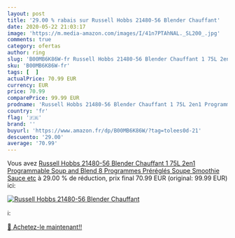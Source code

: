 ```yaml
---
layout: post
title: '29.00 % rabais sur Russell Hobbs 21480-56 Blender Chauffant'
date: 2020-05-22 21:03:17
image: 'https://m.media-amazon.com/images/I/41n7PTAhNAL._SL200_.jpg'
comments: true
category: ofertas
author: ring
slug: 'B00MB6K86W-fr Russell Hobbs 21480-56 Blender Chauffant 1 75L 2en1...'
sku: 'B00MB6K86W-fr'
tags: [  ]
actualPrice: 70.99 EUR
currency: EUR
price: 70.99
comparePrice: 99.99 EUR
prodname: 'Russell Hobbs 21480-56 Blender Chauffant 1 75L 2en1 Programmable Soup and Blend  8 Programmes Préréglés Soupe  Smoothie  Sauce  etc'
country: 'fr'
flag: '🇫🇷'
brand: ''
buyurl: 'https://www.amazon.fr/dp/B00MB6K86W/?tag=tolees0d-21'
descuento: '29.00'
average: '70.99'
---
```


Vous avez [Russell Hobbs 21480-56 Blender Chauffant 1 75L 2en1 Programmable Soup and Blend  8 Programmes Préréglés Soupe  Smoothie  Sauce  etc](https://www.amazon.fr/dp/B00MB6K86W/?tag=tolees0d-21)  à  29.00 % de réduction, prix final  70.99 EUR (original: 99.99 EUR) ici:

[![Russell Hobbs 21480-56 Blender Chauffant](https://m.media-amazon.com/images/I/41n7PTAhNAL._SL200_.jpg)](https://www.amazon.fr/dp/B00MB6K86W/?tag=tolees0d-21)

ℹ️:


[🛒 Achetez-le maintenant!!](https://www.amazon.fr/dp/B00MB6K86W/?tag=tolees0d-21)
